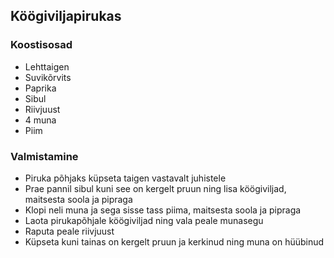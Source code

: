 ## Köögiviljapirukas

### Koostisosad 
- Lehttaigen 
- Suvikõrvits
- Paprika
- Sibul
- Riivjuust
- 4 muna 
- Piim 

### Valmistamine
- Piruka põhjaks küpseta taigen vastavalt juhistele
- Prae pannil sibul kuni see on kergelt pruun ning lisa köögiviljad, maitsesta soola ja pipraga
- Klopi neli muna ja sega sisse tass piima, maitsesta soola ja pipraga
- Laota pirukapõhjale köögiviljad ning vala peale munasegu
- Raputa peale riivjuust
- Küpseta kuni tainas on kergelt pruun ja kerkinud ning muna on hüübinud
